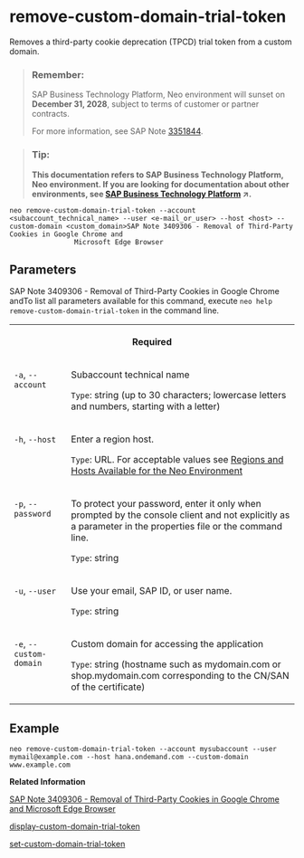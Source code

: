 <!-- loio6e63a36abbe5408da432e9301e6aa6bf -->

# remove-custom-domain-trial-token

Removes a third-party cookie deprecation \(TPCD\) trial token from a custom domain.



> ### Remember:  
> SAP Business Technology Platform, Neo environment will sunset on **December 31, 2028**, subject to terms of customer or partner contracts.
> 
> For more information, see SAP Note [3351844](https://me.sap.com/notes/3351844).

> ### Tip:  
> **This documentation refers to SAP Business Technology Platform, Neo environment. If you are looking for documentation about other environments, see [SAP Business Technology Platform](https://help.sap.com/viewer/65de2977205c403bbc107264b8eccf4b/Cloud/en-US/6a2c1ab5a31b4ed9a2ce17a5329e1dd8.html "SAP Business Technology Platform (SAP BTP) is an integrated offering comprised of the following technology portfolios: application development; process automation; integration; data, analytics, and enterprise planning; artificial intelligence. The platform offers users the ability to turn data into business value, compose end-to-end business processes, connect entire IT landscapes, and personalize, build and extend SAP applications. This reduces the overall total cost of ownership maintaining SAP landscapes and third-party software across end-to-end business processes.") :arrow_upper_right:.**



```
neo remove-custom-domain-trial-token --account <subaccount_technical_name> --user <e-mail_or_user> --host <host> --custom-domain <custom_domain>SAP Note 3409306 - Removal of Third-Party Cookies in Google Chrome and
				Microsoft Edge Browser
```



## Parameters



SAP Note 3409306 - Removal of Third-Party Cookies in Google Chrome andTo list all parameters available for this command, execute `neo help remove-custom-domain-trial-token` in the command line.


<table>
<tr>
<th valign="top" colspan="2">

Required

</th>
</tr>
<tr>
<td valign="top">

`-a`, `--account`

</td>
<td valign="top">

Subaccount technical name

`Type`: string \(up to 30 characters; lowercase letters and numbers, starting with a letter\)

</td>
</tr>
<tr>
<td valign="top">

`-h`, `--host`

</td>
<td valign="top">

Enter a region host.

`Type`: URL. For acceptable values see [Regions and Hosts Available for the Neo Environment](../10-concepts-neo/regions-and-hosts-available-for-the-neo-environment-d722f7c.md)

</td>
</tr>
<tr>
<td valign="top">

`-p`, `--password`

</td>
<td valign="top">

To protect your password, enter it only when prompted by the console client and not explicitly as a parameter in the properties file or the command line.

`Type`: string

</td>
</tr>
<tr>
<td valign="top">

`-u`, `--user`

</td>
<td valign="top">

Use your email, SAP ID, or user name.

`Type`: string

</td>
</tr>
<tr>
<td valign="top">

`-e`, `--custom-domain`

</td>
<td valign="top">

Custom domain for accessing the application

`Type`: string \(hostname such as mydomain.com or shop.mydomain.com corresponding to the CN/SAN of the certificate\)

</td>
</tr>
</table>



## Example

```
neo remove-custom-domain-trial-token --account mysubaccount --user mymail@example.com --host hana.ondemand.com --custom-domain www.example.com
```

**Related Information**  


[SAP Note 3409306 - Removal of Third-Party Cookies in Google Chrome and Microsoft Edge Browser](https://me.sap.com/notes/3409306)

[display-custom-domain-trial-token](display-custom-domain-trial-token-1595b69.md "Displays the third-party cookie deprecation (TPCD) trial token for a custom domain. This token allows you to continue using restricted third-party cookies in your browser.")

[set-custom-domain-trial-token](set-custom-domain-trial-token-576c038.md "Sets a third-party cookie deprecation (TPCD) trial token for a custom domain. Set this token to continue using restricted third-party cookies in your browser.")

